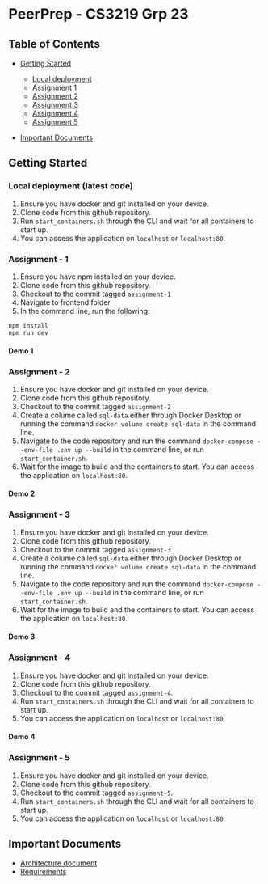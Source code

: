 # PeerPrep - CS3219 Grp 23

## Table of Contents

- [Getting Started](/README.md#getting-started)
  - [Local deployment](/README.md#local-deployment-latest-code)
  - [Assignment 1](/README.md#assignment---1)
  - [Assignment 2](/README.md#assignment---2)
  - [Assignment 3](/README.md#assignment---3)
  - [Assignment 4](/README.md#assignment---4)
  - [Assignment 5](/README.md#assignment---5)

- [Important Documents](/README.md#important-documents)

## Getting Started

### Local deployment (latest code)

1. Ensure you have docker and git installed on your device.
2. Clone code from this github repository.
3. Run `start_containers.sh` through the CLI and wait for all containers to start up.
4. You can access the application on `localhost` or `localhost:80`.

### Assignment - 1

1. Ensure you have npm installed on your device.
2. Clone code from this github repository.
3. Checkout to the commit tagged `assignment-1`
4. Navigate to frontend folder
5. In the command line, run the following:

```
npm install
npm run dev
```

#### Demo 1

### Assignment - 2

1. Ensure you have docker and git installed on your device.
2. Clone code from this github repository.
3. Checkout to the commit tagged `assignment-2`
4. Create a colume called `sql-data` either through Docker Desktop or running the command `docker volume create sql-data` in the command line.
5. Navigate to the code repository and run the command `docker-compose --env-file .env up --build` in the command line, or run `start_container.sh`.
6. Wait for the image to build and the containers to start. You can access the application on `localhost:80`.

#### Demo 2

### Assignment - 3

1. Ensure you have docker and git installed on your device.
2. Clone code from this github repository.
3. Checkout to the commit tagged `assignment-3`
4. Create a colume called `sql-data` either through Docker Desktop or running the command `docker volume create sql-data` in the command line.
5. Navigate to the code repository and run the command `docker-compose --env-file .env up --build` in the command line, or run `start_container.sh`.
6. Wait for the image to build and the containers to start. You can access the application on `localhost:80`.

#### Demo 3

### Assignment - 4

1. Ensure you have docker and git installed on your device.
2. Clone code from this github repository.
3. Checkout to the commit tagged `assignment-4`.
4. Run `start_containers.sh` through the CLI and wait for all containers to start up.
5. You can access the application on `localhost` or `localhost:80`.

#### Demo 4

### Assignment - 5

1. Ensure you have docker and git installed on your device.
2. Clone code from this github repository.
3. Checkout to the commit tagged `assignment-5`.
4. Run `start_containers.sh` through the CLI and wait for all containers to start up.
5. You can access the application on `localhost` or `localhost:80`.

## Important Documents

- [Architecture document](/docs/Architecture%20document.md)
- [Requirements](/docs/Requirements.xlsx)
